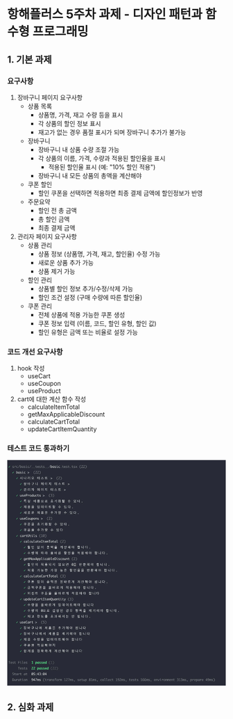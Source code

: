 # 항해플러스 5주차 과제 - 디자인 패턴과 함수형 프로그래밍

## 1. 기본 과제

### 요구사항

1. 장바구니 페이지 요구사항
   - 상품 목록
     - 상품명, 가격, 재고 수량 등을 표시
     - 각 상품의 할인 정보 표시
     - 재고가 없는 경우 품절 표시가 되며 장바구니 추가가 불가능
   - 장바구니
     - 장바구니 내 상품 수량 조절 가능
     - 각 상품의 이름, 가격, 수량과 적용된 할인율을 표시
       - 적용된 할인율 표시 (예: "10% 할인 적용")
     - 장바구니 내 모든 상품의 총액을 계산해야
   - 쿠폰 할인
     - 할인 쿠폰을 선택하면 적용하면 최종 결제 금액에 할인정보가 반영
   - 주문요약
     - 할인 전 총 금액
     - 총 할인 금액
     - 최종 결제 금액
2. 관리자 페이지 요구사항
   - 상품 관리
     - 상품 정보 (상품명, 가격, 재고, 할인율) 수정 가능
     - 새로운 상품 추가 가능
     - 상품 제거 가능
   - 할인 관리
     - 상품별 할인 정보 추가/수정/삭제 가능
     - 할인 조건 설정 (구매 수량에 따른 할인율)
   - 쿠폰 관리
     - 전체 상품에 적용 가능한 쿠폰 생성
     - 쿠폰 정보 입력 (이름, 코드, 할인 유형, 할인 값)
     - 할인 유형은 금액 또는 비율로 설정 가능

### 코드 개선 요구사항

1. hook 작성
   - useCart
   - useCoupon
   - useProduct
2. cart에 대한 계산 함수 작성
   - calculateItemTotal
   - getMaxApplicableDiscount
   - calculateCartTotal
   - updateCartItemQuantity

### 테스트 코드 통과하기

![img.png](public/img.png)

## 2. 심화 과제

